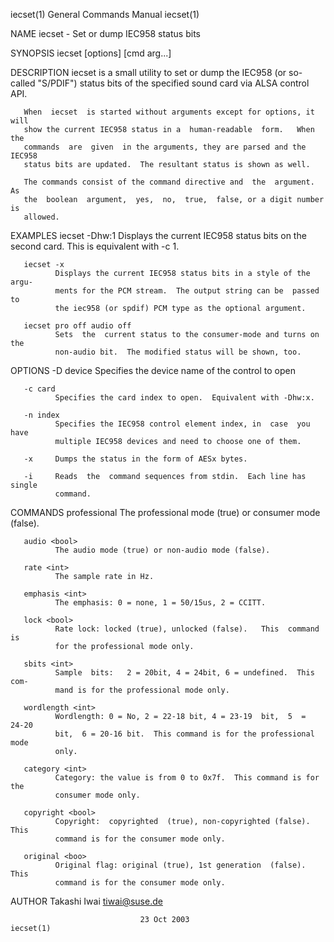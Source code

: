 iecset(1)                  General Commands Manual                  iecset(1)

NAME
       iecset - Set or dump IEC958 status bits

SYNOPSIS
       iecset [options] [cmd arg...]

DESCRIPTION
       iecset  is  a  small  utility  to set or dump the IEC958 (or so-called
       "S/PDIF") status bits of the specified sound  card  via  ALSA  control
       API.

       When  iecset  is started without arguments except for options, it will
       show the current IEC958 status in a  human-readable  form.   When  the
       commands  are  given  in the arguments, they are parsed and the IEC958
       status bits are updated.  The resultant status is shown as well.

       The commands consist of the command directive and  the  argument.   As
       the  boolean  argument,  yes,  no,  true,  false, or a digit number is
       allowed.

EXAMPLES
       iecset -Dhw:1
              Displays the current IEC958 status bits  on  the  second  card.
              This is equivalent with -c 1.

       iecset -x
              Displays the current IEC958 status bits in a style of the argu‐
              ments for the PCM stream.  The output string can be  passed  to
              the iec958 (or spdif) PCM type as the optional argument.

       iecset pro off audio off
              Sets  the  current status to the consumer-mode and turns on the
              non-audio bit.  The modified status will be shown, too.

OPTIONS
       -D device
              Specifies the device name of the control to open

       -c card
              Specifies the card index to open.  Equivalent with -Dhw:x.

       -n index
              Specifies the IEC958 control element index, in  case  you  have
              multiple IEC958 devices and need to choose one of them.

       -x     Dumps the status in the form of AESx bytes.

       -i     Reads  the  command sequences from stdin.  Each line has single
              command.

COMMANDS
       professional <bool>
              The professional mode (true) or consumer mode (false).

       audio <bool>
              The audio mode (true) or non-audio mode (false).

       rate <int>
              The sample rate in Hz.

       emphasis <int>
              The emphasis: 0 = none, 1 = 50/15us, 2 = CCITT.

       lock <bool>
              Rate lock: locked (true), unlocked (false).   This  command  is
              for the professional mode only.

       sbits <int>
              Sample  bits:   2 = 20bit, 4 = 24bit, 6 = undefined.  This com‐
              mand is for the professional mode only.

       wordlength <int>
              Wordlength: 0 = No, 2 = 22-18 bit, 4 = 23-19  bit,  5  =  24-20
              bit,  6 = 20-16 bit.  This command is for the professional mode
              only.

       category <int>
              Category: the value is from 0 to 0x7f.  This command is for the
              consumer mode only.

       copyright <bool>
              Copyright:  copyrighted  (true), non-copyrighted (false).  This
              command is for the consumer mode only.

       original <boo>
              Original flag: original (true), 1st generation  (false).   This
              command is for the consumer mode only.

AUTHOR
       Takashi Iwai <tiwai@suse.de>

                                 23 Oct 2003                        iecset(1)
